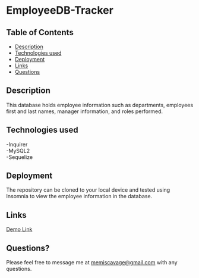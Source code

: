 # EmployeeDB-Tracker

## Table of Contents
- [Description](#description)
- [Technologies used](#technologies-used)
- [Deployment](#deployment)
- [Links](#links)
- [Questions](#questions?)

## Description
This database holds employee information such as departments, employees first and last names, manager information, and roles performed.

## Technologies used
-Inquirer \
-MySQL2 \
-Sequelize

## Deployment
The repository can be cloned to your local device and tested using Insomnia to view the employee information in the database.

## Links
[Demo Link]()

## Questions?
Please feel free to message me at memiscavage@gmail.com with any questions.
